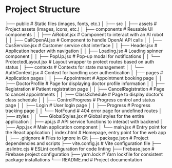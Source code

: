# Project Structure

├── public              # Static files (images, fonts, etc.)
│
├── src
│   ├── assets          # Project assets (images, icons, etc.)
│   ├── components      # Reusable UI components
│   │  ├── AiRobot.jsx          # Component to interact with an AI robot
│   │  ├── CallOpenAI.jsx       # Component to handle OpenAI API calls
│   │  ├── CusService.jsx       # Customer service chat interface
│   │  ├── Header.jsx           # Application header with navigation
│   │  ├── Loading.jsx          # Loading spinner component
│   │  ├── PopUp.jsx            # Pop-up modal for notifications
│   │  └── ProtectedLayout.jsx  # Layout wrapper to protect routes based on auth status
│   ├── contexts        # Contexts for state management
│   │  └── AuthContext.jsx      # Context for handling user authentication
│   ├── pages           # Application pages
│   │  ├── Appointment        # Appointment booking page
│   │  ├── DoctorProfile      # Page for displaying doctor profile information
│   │  ├── Registration       # Patient registration page
│   │  ├── CancelRegistration # Page to cancel appointments
│   │  ├── ClassSchedule      # Page to display doctor's class schedule
│   │  ├── ControlProgress    # Progress control and status page
│   │  ├── Login              # User login page
│   │  ├── Progress           # Progress tracking page
│   │  └── NotFound           # 404 error page for undefined routes
│   ├── styles
│   │  └── GlobalStyles.jsx   # Global styles for the entire application
│   ├── api.js          # API service functions to interact with backend
│   ├── App.jsx         # Main application component
│   └── main.jsx        # Entry point for the React application
│ 
index.html              # Homepage, entry point for the web app
│ 
├── .gitignore          # Files to ignore in Git
├── package.json        # Project dependencies and scripts
├── vite.config.js      # Vite configuration file
├── .eslintrc.cjs       # ESLint configuration for code linting
├── firebase.json       # Firebase project configuration
├── yarn.lock           # Yarn lockfile for consistent package installations
└── README.md           # Project documentation
